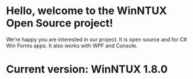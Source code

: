 # Hello, welcome to the WinNTUX Open Source project!

We're happy you are interested in our project. It is open source and for C# Win Forms apps. It also works with WPF and Console.


# Current version: WinNTUX 1.8.0
